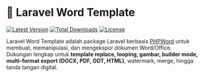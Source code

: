 # 📄 Laravel Word Template

[![Latest Version](https://img.shields.io/packagist/v/novay/laravel-word-template.svg?style=flat-square)](https://packagist.org/packages/novay/laravel-word-template)
[![Total Downloads](https://img.shields.io/packagist/dt/novay/laravel-word-template.svg?style=flat-square)](https://packagist.org/packages/novay/laravel-word-template)
[![License](https://img.shields.io/github/license/novay/laravel-word-template.svg?style=flat-square)](LICENSE.md)

Laravel Word Template adalah package Laravel berbasis [PHPWord](https://github.com/PHPOffice/PHPWord) untuk membuat, memanipulasi, dan mengekspor dokumen Word/Office. Dukungan lengkap untuk **template replace, looping, gambar, builder mode, multi-format export (DOCX, PDF, ODT, HTML)**, watermark, merge, hingga tanda tangan digital. 

